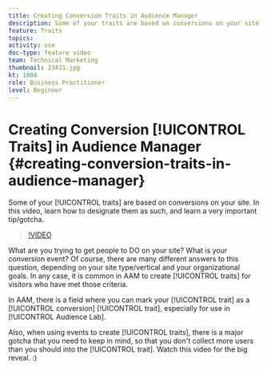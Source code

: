 ```yaml
---
title: Creating Conversion Traits in Audience Manager
description: Some of your traits are based on conversions on your site. In this video, learn how to designate them as such, and learn a very important tip/gotcha.
feature: Traits
topics: 
activity: use
doc-type: feature video
team: Technical Marketing
thumbnail: 23431.jpg
kt: 1804
role: Business Practitioner
level: Beginner
---
```


# Creating Conversion [!UICONTROL Traits] in Audience Manager {#creating-conversion-traits-in-audience-manager}

Some of your [!UICONTROL traits] are based on conversions on your site. In this video, learn how to designate them as such, and learn a very important tip/gotcha.

>[!VIDEO](https://video.tv.adobe.com/v/23431/?quality=12)

What are you trying to get people to DO on your site? What is your conversion event? Of course, there are many different answers to this question, depending on your site type/vertical and your organizational goals. In any case, it is common in AAM to create [!UICONTROL traits] for visitors who have met those criteria.

In AAM, there is a field where you can mark your [!UICONTROL trait] as a [!UICONTROL conversion] [!UICONTROL trait], especially for use in [!UICONTROL Audience Lab].

Also, when using events to create [!UICONTROL traits], there is a major gotcha that you need to keep in mind, so that you don't collect more users than you should into the [!UICONTROL trait]. Watch this video for the big reveal. :)
